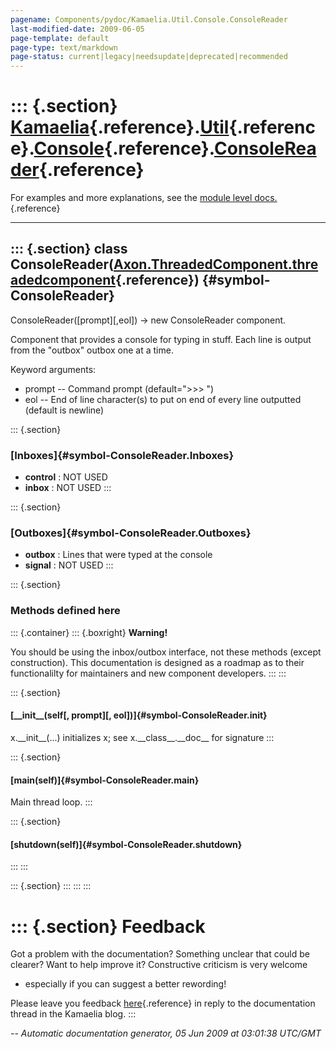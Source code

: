 ```yaml
---
pagename: Components/pydoc/Kamaelia.Util.Console.ConsoleReader
last-modified-date: 2009-06-05
page-template: default
page-type: text/markdown
page-status: current|legacy|needsupdate|deprecated|recommended
---
```

::: {.section}
[Kamaelia](/Components/pydoc/Kamaelia.html){.reference}.[Util](/Components/pydoc/Kamaelia.Util.html){.reference}.[Console](/Components/pydoc/Kamaelia.Util.Console.html){.reference}.[ConsoleReader](/Components/pydoc/Kamaelia.Util.Console.ConsoleReader.html){.reference}
============================================================================================================================================================================================================================================================================

For examples and more explanations, see the [module level
docs.](/Components/pydoc/Kamaelia.Util.Console.html){.reference}

------------------------------------------------------------------------

::: {.section}
class ConsoleReader([Axon.ThreadedComponent.threadedcomponent](/Docs/Axon/Axon.ThreadedComponent.threadedcomponent.html){.reference}) {#symbol-ConsoleReader}
-------------------------------------------------------------------------------------------------------------------------------------

ConsoleReader(\[prompt\]\[,eol\]) -\> new ConsoleReader component.

Component that provides a console for typing in stuff. Each line is
output from the \"outbox\" outbox one at a time.

Keyword arguments:

-   prompt \-- Command prompt (default=\"\>\>\> \")
-   eol \-- End of line character(s) to put on end of every line
    outputted (default is newline)

::: {.section}
### [Inboxes]{#symbol-ConsoleReader.Inboxes}

-   **control** : NOT USED
-   **inbox** : NOT USED
:::

::: {.section}
### [Outboxes]{#symbol-ConsoleReader.Outboxes}

-   **outbox** : Lines that were typed at the console
-   **signal** : NOT USED
:::

::: {.section}
### Methods defined here

::: {.container}
::: {.boxright}
**Warning!**

You should be using the inbox/outbox interface, not these methods
(except construction). This documentation is designed as a roadmap as to
their functionalilty for maintainers and new component developers.
:::
:::

::: {.section}
#### [\_\_init\_\_(self\[, prompt\]\[, eol\])]{#symbol-ConsoleReader.__init__}

x.\_\_init\_\_(\...) initializes x; see x.\_\_class\_\_.\_\_doc\_\_ for
signature
:::

::: {.section}
#### [main(self)]{#symbol-ConsoleReader.main}

Main thread loop.
:::

::: {.section}
#### [shutdown(self)]{#symbol-ConsoleReader.shutdown}
:::
:::

::: {.section}
:::
:::
:::

::: {.section}
Feedback
========

Got a problem with the documentation? Something unclear that could be
clearer? Want to help improve it? Constructive criticism is very welcome
- especially if you can suggest a better rewording!

Please leave you feedback
[here](../../../cgi-bin/blog/blog.cgi?rm=viewpost&nodeid=1142023701){.reference}
in reply to the documentation thread in the Kamaelia blog.
:::

*\-- Automatic documentation generator, 05 Jun 2009 at 03:01:38 UTC/GMT*
